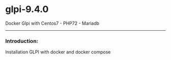 # glpi-9.4.0
Docker Glpi with Centos7 - PHP72 - Mariadb

---

### Introduction:

Installation GLPI with docker and docker compose
